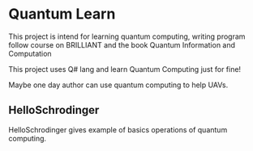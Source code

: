 # Quantum Learn

This project is intend for learning quantum computing, writing program follow course on BRILLIANT and the book Quantum Information and Computation

This project uses Q# lang and learn Quantum Computing just for fine!

Maybe one day author can use quantum computing to help UAVs.

## HelloSchrodinger
HelloSchrodinger gives example of basics operations of quantum computing.